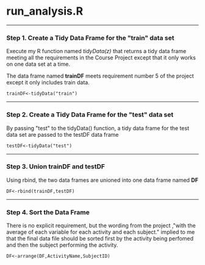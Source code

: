# run_analysis.R
--------------------------


### Step 1. Create a Tidy Data Frame for the "train" data set

Execute my R function named *tidyData(z)* that returns a tidy data frame meeting all the requirements in the Course Project except that it only works on one data set at a time. 

The data frame named **trainDF** meets requirement number 5 of the project except it only includes train data.
````
trainDF<-tidyData("train")
````
------------------------

### Step 2.  Create a Tidy Data Frame for the "test" data set
By passing "test" to the tidyData() function, a tidy data frame for the test data set are passed to the testDF data frame

```
testDF<-tidyData("test")
```
--------------------------

### Step 3.  Union trainDF and testDF
Using rbind, the two data frames are unioned into one data frame named **DF**

```
DF<-rbind(trainDF,testDF)
```
------------------------------

### Step 4.  Sort the Data Frame
There is no explicit requirement, but the wording from the project ,"with the average of each variable for each activity and each subject." implied to me that the final data file should be sorted first by the activity being perfomed and then the subject performing the activity.

```
DF<-arrange(DF,ActivityName,SubjectID)
```

